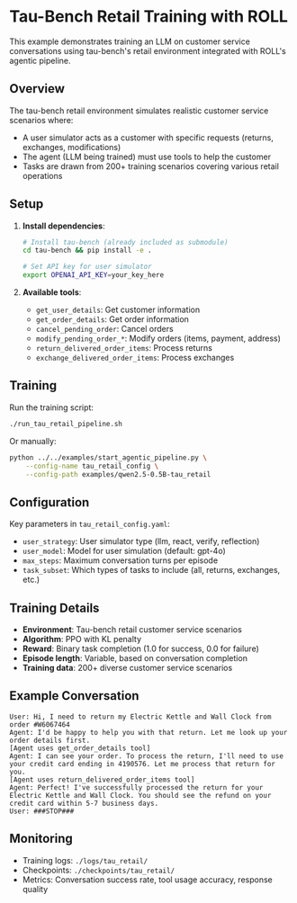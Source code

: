 # Tau-Bench Retail Training with ROLL

This example demonstrates training an LLM on customer service conversations using tau-bench's retail environment integrated with ROLL's agentic pipeline.

## Overview

The tau-bench retail environment simulates realistic customer service scenarios where:
- A user simulator acts as a customer with specific requests (returns, exchanges, modifications)
- The agent (LLM being trained) must use tools to help the customer
- Tasks are drawn from 200+ training scenarios covering various retail operations

## Setup

1. **Install dependencies**:
   ```bash
   # Install tau-bench (already included as submodule)
   cd tau-bench && pip install -e .
   
   # Set API key for user simulator
   export OPENAI_API_KEY=your_key_here
   ```

2. **Available tools**:
   - `get_user_details`: Get customer information
   - `get_order_details`: Get order information  
   - `cancel_pending_order`: Cancel orders
   - `modify_pending_order_*`: Modify orders (items, payment, address)
   - `return_delivered_order_items`: Process returns
   - `exchange_delivered_order_items`: Process exchanges

## Training

Run the training script:
```bash
./run_tau_retail_pipeline.sh
```

Or manually:
```bash
python ../../examples/start_agentic_pipeline.py \
    --config-name tau_retail_config \
    --config-path examples/qwen2.5-0.5B-tau_retail
```

## Configuration

Key parameters in `tau_retail_config.yaml`:
- `user_strategy`: User simulator type (llm, react, verify, reflection)
- `user_model`: Model for user simulation (default: gpt-4o)
- `max_steps`: Maximum conversation turns per episode
- `task_subset`: Which types of tasks to include (all, returns, exchanges, etc.)

## Training Details

- **Environment**: Tau-bench retail customer service scenarios
- **Algorithm**: PPO with KL penalty  
- **Reward**: Binary task completion (1.0 for success, 0.0 for failure)
- **Episode length**: Variable, based on conversation completion
- **Training data**: 200+ diverse customer service scenarios

## Example Conversation

```
User: Hi, I need to return my Electric Kettle and Wall Clock from order #W6067464
Agent: I'd be happy to help you with that return. Let me look up your order details first.
[Agent uses get_order_details tool]
Agent: I can see your order. To process the return, I'll need to use your credit card ending in 4190576. Let me process that return for you.
[Agent uses return_delivered_order_items tool]
Agent: Perfect! I've successfully processed the return for your Electric Kettle and Wall Clock. You should see the refund on your credit card within 5-7 business days.
User: ###STOP###
```

## Monitoring

- Training logs: `./logs/tau_retail/`
- Checkpoints: `./checkpoints/tau_retail/`
- Metrics: Conversation success rate, tool usage accuracy, response quality